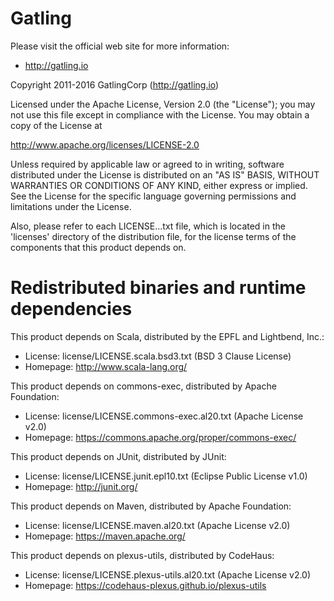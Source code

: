 Gatling
=======

Please visit the official web site for more information:

  * http://gatling.io

Copyright 2011-2016 GatlingCorp (http://gatling.io)

Licensed under the Apache License, Version 2.0 (the "License");
you may not use this file except in compliance with the License.
You may obtain a copy of the License at

  http://www.apache.org/licenses/LICENSE-2.0

Unless required by applicable law or agreed to in writing, software
distributed under the License is distributed on an "AS IS" BASIS,
WITHOUT WARRANTIES OR CONDITIONS OF ANY KIND, either express or implied.
See the License for the specific language governing permissions and
limitations under the License.

Also, please refer to each LICENSE.<component>.<licenseType>.txt file, which
is located in the 'licenses' directory of the distribution file, for the
license terms of the components that this product depends on.

Redistributed binaries and runtime dependencies
===============================================

This product depends on Scala, distributed by the EPFL and Lightbend, Inc.:

  * License: license/LICENSE.scala.bsd3.txt (BSD 3 Clause License)
  * Homepage: http://www.scala-lang.org/

This product depends on commons-exec, distributed by Apache Foundation:

  * License: license/LICENSE.commons-exec.al20.txt (Apache License v2.0)
  * Homepage: https://commons.apache.org/proper/commons-exec/

This product depends on JUnit, distributed by JUnit:

  * License: license/LICENSE.junit.epl10.txt (Eclipse Public License v1.0)
  * Homepage: http://junit.org/

This product depends on Maven, distributed by Apache Foundation:

  * License: license/LICENSE.maven.al20.txt (Apache License v2.0)
  * Homepage: https://maven.apache.org/

This product depends on plexus-utils, distributed by CodeHaus:

  * License: license/LICENSE.plexus-utils.al20.txt (Apache License v2.0)
  * Homepage: https://codehaus-plexus.github.io/plexus-utils
